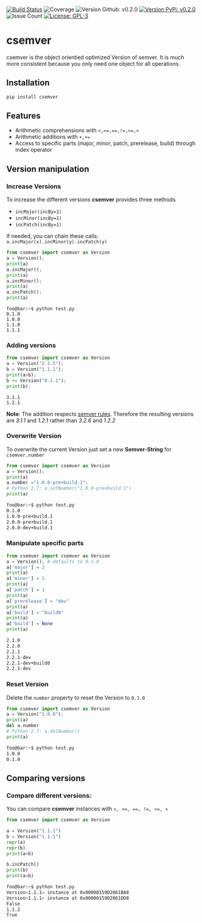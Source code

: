 [![Build Status](https://travis-ci.com/Sebi2020/csemver.svg?branch=master)](https://travis-ci.com/Sebi2020/csemver)
![Coverage](https://img.shields.io/badge/coverage-78%25-yellowgreen.svg)
![Version Github: v0.2.0](https://img.shields.io/github/release/sebi2020/csemver.svg?colorB=green&style=flat)
[![Version PyPi: v0.2.0](https://img.shields.io/pypi/v/csemver.svg?colorB=green&style=flat)](https://pypi.org/project/csemver/)
![Issue Count](https://img.shields.io/github/issues-raw/sebi2020/csemver.svg?style=flat)
[![License: GPL-3](https://img.shields.io/github/license/sebi2020/csemver.svg?colorB=green&style=social)](https://github.com/Sebi2020/csemver/blob/master/LICENSE.md)
# csemver
csemver is the object orientied optimized Version of semver. It is much more consistent because you only need one object for all operations.
## Installation
```bash
pip install csemver
```
## Features
- Arithmetic comprehensions with `<,<=,==,!=,>=,>`
- Arithmetic additions with `+,+=`
- Access to specific parts (major, minor, patch, prerelease, build) through index operator

## Version manipulation
### Increase Versions
To increase the different versions **csemver** provides three methods
- `incMajor(incBy=1)`
- `incMinor(incBy=1)`
- `incPatch(incBy=1)`

If needed, you can chain these calls: `a.incMajor(x).incMinor(y).incPatch(y)`

```python
from csemver import csemver as Version
a = Version();
print(a)
a.incMajor();
print(a)
a.incMinor();
print(a)
a.incPatch();
print(a)
```

```console
foo@bar:~$ python test.py
0.1.0
1.0.0
1.1.0
1.1.1
```
### Adding versions
```python
from csemver import csemver as Version
a = Version("2.1.5");
b = Version("1.1.1");
print(a+b);
b += Version("0.1.1");
print(b);
```
```console
3.1.1
1.2.1
```
**Note**: The addition respects [semver rules](https://semver.org/#semantic-versioning-specification-semver). Therefore the resulting versions are *3.1.1* and *1.2.1*  rather than *3.2.6* and *1.2.2*

### Overwrite Version
To overwrite the current Version just set a new **Semver-String** for `csemver.number`
```python
from csemver import csemver as Version
a = Version();
print(a)
a.number ="1.0.0-pre+build.1";
# Python 2.7: a.setNumber("1.0.0-pre+build.1")
print(a)
```
```bash
foo@bar:~$ python test.py
0.1.0
1.0.0-pre+build.1
2.0.0-pre+build.1
2.0.0-dev+build.1
```

### Manipulate specific parts
```python
from csemver import csemver as Version
a = Version(); # defaults to 0.1.0
a['major'] = 2
print(a)
a['minor'] = 2
print(a)
a['patch'] = 1
print(a)
a['prerelease'] = "dev"
print(a)
a['build'] = "build0"
print(a)
a['build'] = None
print(a)
```

```bash
2.1.0
2.2.0
2.2.1
2.2.1-dev
2.2.1-dev+build0
2.2.1-dev
```
### Reset Version
Delete the `number` property to reset the Version to `0.1.0`
```python
from csemver import csemver as Version
a = Version("1.0.0");
print(a)
del a.number
# Python 2.7: a.delNumber()
print(a)
```

```bash
foo@bar:~$ python test.py
1.0.0
0.1.0
```
## Comparing versions
### Compare different versions:
You can compare **csemver** instances with `>, >=, ==, !=, <=, <`
```python
from csemver import csemver as Version

a = Version("1.1.1")
b = Version("1.1.1")
repr(a)
repr(b)
print(a<b)

b.incPatch()
print(b)
print(a<b)
```

```bash
foo@bar:~$ python test.py
Version<1.1.1> instance at 0x00000159D2061BA8
Version<1.1.1> instance at 0x00000159D2061DD8
False
1.1.2
True
```